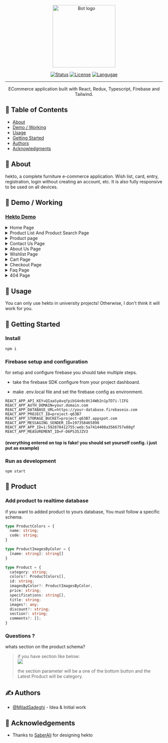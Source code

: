 <p align="center">
  <a href="https://hekto.miladsdgh.ir" rel="noopener">
 <img width=200px height=200px src="https://s2.uupload.ir/files/hekto_ndxi.png" alt="Bot logo"></a>
</p>

<div align="center">

[![Status](https://img.shields.io/badge/status-active-blue.svg)]()
[![License](https://img.shields.io/badge/license-MIT-blue.svg)](/LICENSE)
[![Langugae](https://img.shields.io/github/languages/top/miladsadeghi/hekto)]()

</div>

---

<p align="center"> ECommerce application built with React, Redux, Typescript, Firebase and Tailwind.
    <br>
</p>

## 📝 Table of Contents

- [About](#about)
- [Demo / Working](#demo)
- [Usage](#usage)
- [Getting Started](#getting_started)
- [Authors](#authors)
- [Acknowledgments](#acknowledgement)

## 🧐 About <a name = "about"></a>

hekto, a complete furniture e-commerce application. Wish list, card, entry, registration, login without creating an account, etc. It is also fully responsive to be used on all devices.

## 🎥 Demo / Working <a name = "demo"></a>
### [Hekto Demo](https://hekto.miladsdgh.ir)

<details>
  <summary>Home Page</summary>

  ![Home Page](https://s2.uupload.ir/files/home_izvl.png "Home")
</details>

<details>
  <summary>Product List And Product Search Page</summary>

  ![Product List Page](https://s2.uupload.ir/files/product_list_5759.png "Product List, Product Search")
</details>

<details>
  <summary>Product page</summary>

  ![Product Page](https://s2.uupload.ir/files/product_page_4emg.png "Product Page ")
</details>

<details>
  <summary>Contact Us Page</summary>

  ![Contact Us Page](https://s2.uupload.ir/files/contact-us_1emq.png "Contact Us Page")
</details>

<details>
  <summary>About Us Page</summary>

  ![About Us Page](https://s2.uupload.ir/files/about-us_kdyo.png "About Us Page")
</details>

<details>
  <summary>Wishlist Page</summary>

  ![Wishlist Page](https://s2.uupload.ir/files/wishlist_mnvd.png "Wishlist Page")
</details>

<details>
  <summary>Cart Page</summary>

  ![Cart Page](https://s2.uupload.ir/files/cart_55b1.png "Cart Page")
</details>

<details>
  <summary>Checkout Page</summary>

  ![Checkout Page](https://s2.uupload.ir/files/checkout_bub7.png "Checkout Page")
</details>

<details>
  <summary>Faq Page</summary>

  ![Faq Page](https://s2.uupload.ir/files/faq_q87h.png "Faq Page")
</details>

<details>
  <summary>404 Page</summary>

  ![Faq Page](https://s2.uupload.ir/files/404_t3hg.png "Faq Page")
</details>

## 🎈 Usage <a name = "usage"></a>

You can only use hekto in university projects! Otherwise, I don't think it will work for you.

## 🏁 Getting Started <a name = "#getting_started"></a>

### Install

```javascript
npm i
```

### Firebase setup and configuration

for setup and configure firebase you should take multiple steps.

- take the firebase SDK configure from your project dashboard.

- make .env.local file and set the firebase config as environment.

```text
REACT_APP_API_KEY=QIaaSyAvqfpibS4n0c0t24Wb2n1p7D7i-lIFG
REACT_APP_AUTH_DOMAIN=your.domain.com 
REACT_APP_DATABASE_URL=https://your-database.firebaseio.com 
REACT_APP_PROJECT_ID=project-q63B7 
REACT_APP_STORAGE_BUCKET=project-q63B7.appspot.com 
REACT_APP_MESSAGING_SENDER_ID=197358465898 
REACT_APP_APP_ID=1:592878412755:web:5a7414400a3566757e88gf 
REACT_APP_MEASUREMENT_ID=F-D6PS35JZV3
```

#### (everything entered on top is fake! you should set yourself config. i just put as example)

### Run as development

```text
npm start
```

## 🛒 Product

### Add product to realtime database

if you want to added product to yours database, You must follow a specific schema.

```typescript
type ProductColors = {
  name: string;
  code: string;
}

type ProductImagesByColor = {
  [name: string]: string[]
}

type Product = {
  category: string;
  colors?: ProductColors[],
  id: string;
  imagesByColor?: ProductImagesByColor,
  price: string;
  specifications: string[],
  title: string;
  images?: any;
  discount?: string;
  section?: string;
  comments?: [];
}
```

### Questions ?

whats section on the product schema?
> <p>
>  if you have section like below: <br />
>   <img src="https://s2.uupload.ir/files/screenshot_2022-12-15_191057_cas4.png">
> 
>   <br />
> 
>   the section parameter will be a one of the bottom button and the Latest Product will be category.
> </p>

## ✍️ Authors <a name = "authors"></a>

- [@MiladSadeghi](https://github.com/MiladSadeghi) - Idea & Initial work

## 🎉 Acknowledgements <a name = "acknowledgement"></a>

- Thanks to [SaberAli](https://bio.fm/surfauxion) for designing hekto
